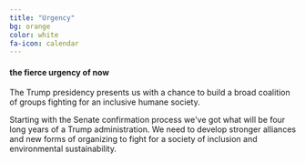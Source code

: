 ```yaml
---
title: "Urgency"
bg: orange
color: white
fa-icon: calendar
---
```


#### the fierce urgency of now
The Trump presidency presents us with a chance to build a broad coalition of groups fighting for an inclusive humane society.

Starting with the Senate confirmation process we've got what will be four long years of a Trump administration. We need to develop stronger alliances and new forms of organizing to fight for a society of inclusion and environmental sustainability.
